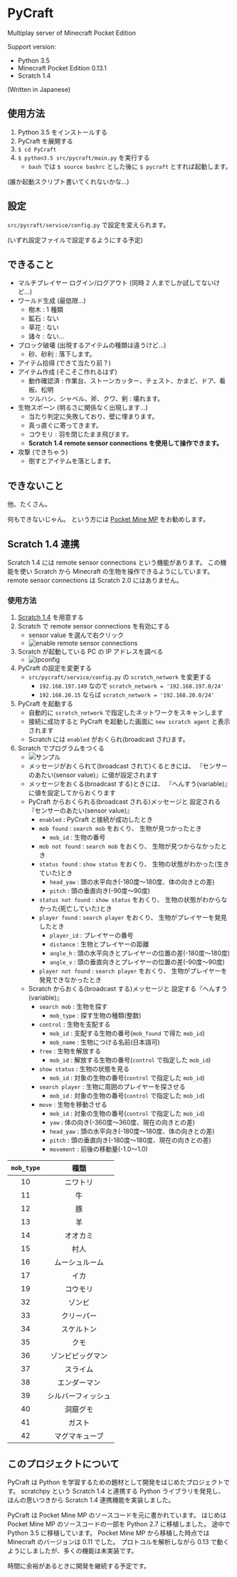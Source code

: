 # PyCraft
Multiplay server of Minecraft Pocket Edition

Support version:
- Python 3.5
- Minecraft Pocket Edition 0.13.1
- Scratch 1.4

(Written in Japanese)

## 使用方法

1. Python 3.5 をインストールする
1. PyCraft を展開する
1. `$ cd PyCraft`
1. `$ python3.5 src/pycraft/main.py` を実行する
    - `bash` では `$ source bashrc` とした後に `$ pycraft` とすれば起動します。

(誰か起動スクリプト書いてくれないかな...)

## 設定

`src/pycraft/service/config.py` で設定を変えられます。

(いずれ設定ファイルで設定するようにする予定)

## できること

- マルチプレイヤー ログイン/ログアウト (同時 2 人までしか試してないけど...)
- ワールド生成 (最低限...)
    - 樹木 : 1 種類
    - 鉱石 : ない
    - 草花 : ない
    - 諸々 : ない...
- ブロック破壊 (出現するアイテムの種類は違うけど...)
    - 砂、砂利 : 落下します。
- アイテム拾得 (できて当たり前？)
- アイテム作成 (そこそこ作れるはず)
    - 動作確認済 : 作業台、ストーンカッター、チェスト、かまど、ドア、看板、松明
    - ツルハシ、シャベル、斧、クワ、剣 : 壊れます。
- 生物スポーン (明るさに関係なく出現します...)
    - 当たり判定に失敗しており、壁に埋まります。
    - 真っ直ぐに寄ってきます。
    - コウモリ : 羽を閉じたまま飛びます。
    - **Scratch 1.4 remote sensor connections を使用して操作できます。**
- 攻撃 (できちゃう)
    - 倒すとアイテムを落とします。

## できないこと

他、たくさん。

何もできないじゃん。
という方には [Pocket Mine MP](https://www.pocketmine.net/?lang=ja) をお勧めします。

## Scratch 1.4 連携

Scratch 1.4 には remote sensor connections という機能があります。
この機能を使い Scratch から Minecraft の生物を操作できるようにしています。
remote sensor connections は Scratch 2.0 にはありません。

### 使用方法

1. [Scratch 1.4](https://scratch.mit.edu/scratch_1.4/) を用意する
1. Scratch で remote sensor connections を有効にする
    - sensor value を選んで右クリック
    - ![enable remote sensor connections](https://raw.github.com/wiki/nosix/PyCraft/doc/remote_sensor_connections.png)
1. Scratch が起動している PC の IP アドレスを調べる
    - ![ipconfig](https://raw.github.com/wiki/nosix/PyCraft/doc/ipconfig.png)
1. PyCraft の設定を変更する
    - `src/pycraft/service/config.py` の `scratch_network` を変更する
        - `192.168.197.149` なので `scratch_network = '192.168.197.0/24'`
        - `192.168.20.15` ならば `scratch_network = '192.168.20.0/24'`
1. PyCraft を起動する
    - 自動的に `scratch_network` で指定したネットワークをスキャンします
    - 接続に成功すると PyCraft を起動した画面に `new scratch agent` と表示されます
    - Scratch には `enabled` がおくられ(broadcast され)ます。
1. Scratch でプログラムをつくる
    - ![サンプル](https://raw.github.com/wiki/nosix/PyCraft/doc/scratch_sample.png)
    - メッセージがおくられて(broadcast されて)くるときには、
      『センサーのあたい(sensor value)』に値が設定されます
    - メッセージをおくる(broadcast する)ときには、
      『へんすう(variable)』に値を設定してからおくります
    - PyCraft からおくられる(broadcast される)メッセージと
      設定される『センサーのあたい(sensor value)』
        - `enabled` : PyCraft と接続が成功したとき
        - `mob found` : `search mob` をおくり、
           生物が見つかったとき
            - `mob_id` : 生物の番号
        - `mob not found` : `search mob` をおくり、
           生物が見つからなかったとき
        - `status found` : `show status` をおくり、
           生物の状態がわかった(生きていた)とき
            - `head_yaw` : 頭の水平向き(-180度〜180度、体の向きとの差)
            - `pitch` : 頭の垂直向き(-90度〜90度)
        - `status not found` : `show status` をおくり、
           生物の状態がわからなかった(死亡していた)とき
        - `player found` : `search player` をおくり、
           生物がプレイヤーを発見したとき
            - `player_id` : プレイヤーの番号
            - `distance` : 生物とプレイヤーの距離
            - `angle_h` : 頭の水平向きとプレイヤーの位置の差(-180度〜180度)
            - `angle_v` : 頭の垂直向きとプレイヤーの位置の差(-90度〜90度)
        - `player not found` : `search player` をおくり、
           生物がプレイヤーを発見できなかったとき
    - Scratch からおくる(broadcast する)メッセージと
      設定する『へんすう(variable)』
        - `search mob` : 生物を探す
            - `mob_type` : 探す生物の種類(整数)
        - `control` : 生物を支配する
            - `mob_id` : 支配する生物の番号(`mob_found` で得た `mob_id`)
            - `mob_name` : 生物につける名前(日本語可)
        - `free` : 生物を解放する
            - `mob_id` : 解放する生物の番号(`control` で指定した `mob_id`)
        - `show status` : 生物の状態を見る
            - `mob_id` : 対象の生物の番号(`control` で指定した `mob_id`)
        - `search player` : 生物に周囲のプレイヤーを探させる
            - `mob_id` : 対象の生物の番号(`control` で指定した `mob_id`)
        - `move` : 生物を移動させる
            - `mob_id` : 対象の生物の番号(`control` で指定した `mob_id`)
            - `yaw` : 体の向き(-360度〜360度、現在の向きとの差)
            - `head_yaw` : 頭の水平向き(-180度〜180度、体の向きとの差)
            - `pitch` : 頭の垂直向き(-180度〜180度、現在の向きとの差)
            - `movement` : 前後の移動量(-1.0〜1.0)

| `mob_type` | 種類 |
|:----------:|:----:|
| 10 | ニワトリ |
| 11 | 牛 |
| 12 | 豚 |
| 13 | 羊 |
| 14 | オオカミ |
| 15 | 村人 |
| 16 | ムーシュルーム |
| 17 | イカ |
| 19 | コウモリ |
| 32 | ゾンビ |
| 33 | クリーパー |
| 34 | スケルトン |
| 35 | クモ |
| 36 | ゾンビピッグマン |
| 37 | スライム |
| 38 | エンダーマン |
| 39 | シルバーフィッシュ |
| 40 | 洞窟グモ |
| 41 | ガスト |
| 42 | マグマキューブ |

## このプロジェクトについて

PyCraft は Python を学習するための題材として開発をはじめたプロジェクトです。
scratchpy という Scratch 1.4 と連携する Python ライブラリを発見し、
ほんの思いつきから Scratch 1.4 連携機能を実装しました。

PyCraft は Pocket Mine MP のソースコードを元に書かれています。
はじめは Pocket Mine MP のソースコードの一部を Python 2.7 に移植しました。
途中で Python 3.5 に移植しています。
Pocket Mine MP から移植した時点では Minecraft のバージョンは 0.11 でした。
プロトコルを解析しながら 0.13 で動くようにしましたが、多くの機能は未実装です。

時間に余裕があるときに開発を継続する予定です。